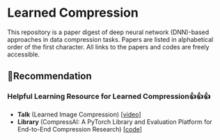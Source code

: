 # Learned Compression

This repository is a paper digest of deep neural network (DNN)-based approaches in data compression tasks. Papers are listed in alphabetical order of the first character. All links to the papers and codes are freely accessible.



## :star2:Recommendation

### Helpful Learning Resource for Learned Compression:thumbsup::thumbsup::thumbsup:

- **Talk** (Learned Image Compression) [[video](https://www.youtube.com/watch?v=x_q7cZviXkY)]
- **Library** (CompressAI: A PyTorch Library and Evaluation Platform for End-to-End Compression Research) [[code](https://github.com/InterDigitalInc/CompressAI)]
